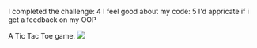I completed the challenge: 4
I feel good about my code: 5
I'd appricate if i get a feedback on my OOP

A Tic Tac Toe game.
<img src=“TICTactoe.png”>




